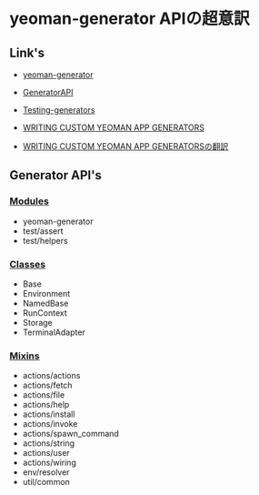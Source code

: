 
# yeoman-generator APIの超意訳

## Link's

 + [yeoman-generator](https://github.com/yeoman/yeoman/wiki/Generators#wiki-frequently-asked-questions)

 + [GeneratorAPI](http://yeoman.github.io/generator/)

 + [Testing-generators](https://github.com/yeoman/generator/wiki/Testing-generators)

 + [WRITING CUSTOM YEOMAN APP GENERATORS](http://yeoman.io/generators.html)

 + [WRITING CUSTOM YEOMAN APP GENERATORSの翻訳](http://qiita.com/sys1yagi/items/da002b32b6663faaa705)

## Generator API's

### [Modules](https://github.com/MSakamaki/GeneratorAPI/blob/master/Module.md)

 + yeoman-generator
 + test/assert
 + test/helpers

### [Classes](https://github.com/MSakamaki/GeneratorAPI/blob/master/Classes.md)

 + Base
 + Environment
 + NamedBase
 + RunContext
 + Storage
 + TerminalAdapter


### [Mixins](https://github.com/MSakamaki/GeneratorAPI/blob/master/Mixins.md)

 + actions/actions
 + actions/fetch
 + actions/file
 + actions/help
 + actions/install
 + actions/invoke
 + actions/spawn_command
 + actions/string
 + actions/user
 + actions/wiring
 + env/resolver
 + util/common

